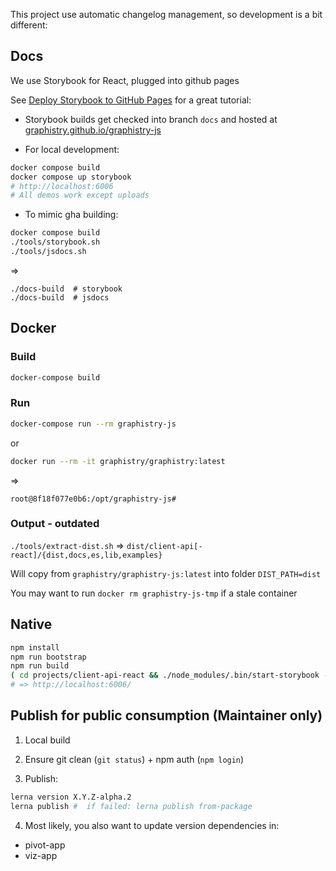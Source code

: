 This project use automatic changelog management, so development is a bit different:

## Docs

We use Storybook for React, plugged into github pages

See [Deploy Storybook to GitHub Pages](https://dev.to/kouts/deploy-storybook-to-github-pages-3bij) for a great tutorial:

* Storybook builds get checked into branch `docs` and hosted at [graphistry.github.io/graphistry-js](https://graphistry.github.io/graphistry-js)

* For local development:

```bash
docker compose build
docker compose up storybook
# http://localhost:6006
# All demos work except uploads
```

* To mimic gha building:

```bash
docker compose build
./tools/storybook.sh
./tools/jsdocs.sh
```

=>

```
./docs-build  # storybook
./docs-build  # jsdocs
```

## Docker

### Build

```bash
docker-compose build
```

### Run

```bash
docker-compose run --rm graphistry-js
```

or

```bash
docker run --rm -it graphistry/graphistry:latest
```

=>

```
root@8f18f077e0b6:/opt/graphistry-js#
```

### Output - outdated

`./tools/extract-dist.sh` => `dist/client-api[-react]/{dist,docs,es,lib,examples}`

Will copy from `graphistry/graphistry-js:latest` into folder `DIST_PATH=dist`

You may want to run `docker rm graphistry-js-tmp` if a stale container

## Native

```bash
npm install
npm run bootstrap
npm run build
( cd projects/client-api-react && ./node_modules/.bin/start-storybook -p 6006 )
# => http://localhost:6006/
```


## Publish for public consumption (Maintainer only)

1. Local build

2. Ensure git clean (`git status`) + npm auth (`npm login`)

3. Publish:

```bash
lerna version X.Y.Z-alpha.2
lerna publish #  if failed: lerna publish from-package
```

4. Most likely, you also want to update version dependencies in:

* pivot-app
* viz-app

